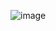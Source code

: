 ![image](https://github.com/kenjinote/ComboBoxEnterEvent/assets/2605401/4ee45996-cea7-4c33-8ca4-88052fd90c63)
